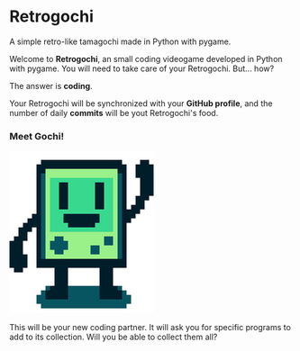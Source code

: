 # Retrogochi
A simple retro-like tamagochi made in Python with pygame.

Welcome to **Retrogochi**, an small coding videogame developed in Python with pygame. You will need to take care of your Retrogochi. But... how?

The answer is **coding**.

Your Retrogochi will be synchronized with your **GitHub profile**, and the number of daily **commits** will be yout Retrogochi's food.

### Meet Gochi!

![](./src/portrait.png)

This will be your new coding partner. It will ask you for specific programs to add to its collection. Will you be able to collect them all?